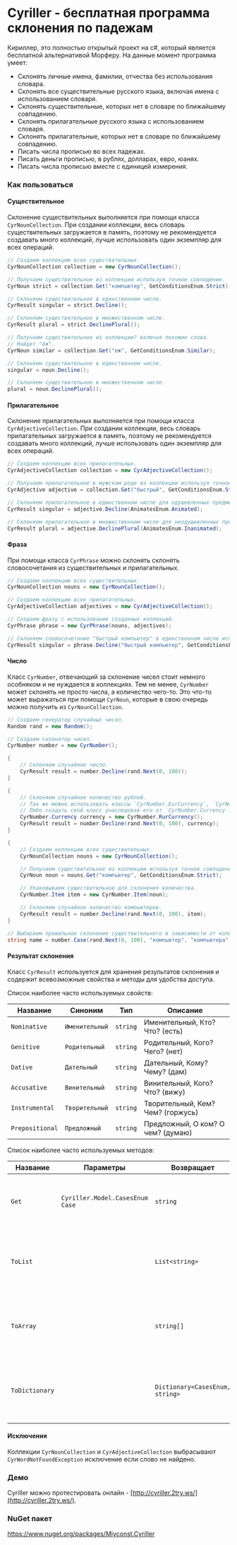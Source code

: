 Cyriller - бесплатная программа склонения по падежам
========

Кириллер, это полностью открытый проект на c#, который является бесплатной альтернативой Морферу. 
На данные момент программа умеет:

* Склонять личные имена, фамилии, отчества без использования словара.
* Склонять все существительные русского языка, включая имена с использованием словаря.
* Склонять существительные, которых нет в словаре по ближайшему совпадению.
* Склонять прилагательные русского языка с использованием словаря.
* Склонять прилагательные, которых нет в словаре по ближайшему совпадению.
* Писать числа прописью во всех падежах.
* Писать деньги прописью, в рублях, долларах, евро, юанях.
* Писать числа прописью вместе с единицей измерения.

### Как пользоваться

#### Существительное

Склонение существительных выполняется при помощи класса `CyrNounCollection`. 
При создании коллекции, весь словарь существительных загружается в память,
поэтому не рекомендуется создавать много коллекций, 
лучше использовать один экземпляр для всех операций.

```cs
// Создаем коллекцию всех существительных.
CyrNounCollection collection = new CyrNounCollection();

// Получаем существительное из коллекции используя точное совпадение.
CyrNoun strict = collection.Get("компьютер", GetConditionsEnum.Strict);

// Склоняем существительное в единственном числе.
CyrResult singular = strict.Decline();

// Склоняем существительное в множественном числе.
CyrResult plural = strict.DeclinePlural();

// Получаем существительное из коллекции? включая похожие слова.
// Найдет "ёж".
CyrNoun similar = collection.Get("еж", GetConditionsEnum.Similar);

// Склоняем существительное в единственном числе.
singular = noun.Decline();

// Склоняем существительное в множественном числе.
plural = noun.DeclinePlural();
```

#### Прилагательное

Склонение прилагательных выполняется при помощи класса `CyrAdjectiveCollection`.
При создании коллекции, весь словарь прилагательных загружается в память,
поэтому не рекомендуется создавать много коллекций, 
лучше использовать один экземпляр для всех операций.

```cs
// Создаем коллекцию всех прилагательных.
CyrAdjectiveCollection collection = new CyrAdjectiveCollection();

// Получаем прилагательное в мужском роде из коллекции используя точное совпадение.
CyrAdjective adjective = collection.Get("быстрый", GetConditionsEnum.Strict, GendersEnum.Masculine);

// Склоняем прилагательное в единственном числе для одушевленных предметов.
CyrResult singular = adjective.Decline(AnimatesEnum.Animated);

// Склоняем прилагательное в множественном числе для неодушевленных предметов.
CyrResult plural = adjective.DeclinePlural(AnimatesEnum.Inanimated);
```

#### Фраза

При помощи класса `CyrPhrase` можно склонять склонять словосочетания из существительных и прилагательных.

```cs
// Создаем коллекцию всех существительных.
CyrNounCollection nouns = new CyrNounCollection();

// Создаем коллекцию всех прилагательных.
CyrAdjectiveCollection adjectives = new CyrAdjectiveCollection();

// Создаем фразу с использование созданных коллекций.
CyrPhrase phrase = new CyrPhrase(nouns, adjectives);

// Склоняем словосочетание "быстрый компьютер" в единственном числе используя точное совпадение при поиске слов.
CyrResult singular = phrase.Decline("быстрый компьютер", GetConditionsEnum.Strict);
```

#### Число

Класс `CyrNumber`, отвечающий за склонение чисел стоит немного особняком и не нуждается в коллекциях.
Тем не менее, `CyrNumber` может склонять не просто числа, а количество чего-то. Это что-то может выражаться 
при помощи `CyrNoun`, которые в свою очередь можно получить из `CyrNounCollection`.

```cs
// Создаем генератор случайных чисел.
Random rand = new Random();

// Создаем склонятор чисел.
CyrNumber number = new CyrNumber();

{
	// Склоняем случайное число.
    CyrResult result = number.Decline(rand.Next(0, 100));
}

{
	// Склоняем случайное количество рублей.
	// Так же можно использовать классы `CyrNumber.EurCurrency`, `CyrNumber.UsdCurrency` и `CyrNumber.YuanCurrency`.
	// Либо создать свой класс унаследовав его от `CyrNumber.Currency`.
    CyrNumber.Currency currency = new CyrNumber.RurCurrency();
    CyrResult result = number.Decline(rand.Next(0, 100), currency);
}

{
	// Создаем коллекцию всех существительных.
    CyrNounCollection nouns = new CyrNounCollection();

	// Получаем существительное из коллекции используя точное совпадение.
    CyrNoun noun = nouns.Get("компьютер", GetConditionsEnum.Strict);

	// Упаковываем существительное для склонения количества.
    CyrNumber.Item item = new CyrNumber.Item(noun);

	// Склоняем случайное количество компьютеров.
    CyrResult result = number.Decline(rand.Next(0, 100), item);
}

// Выбираем правильное склонение существительного в зависимости от количества.
string name = number.Case(rand.Next(0, 100), "компьютер", "компьютера", "компьютеров");
```

#### Результат склонения

Класс `CyrResult` используется для хранения результатов склонения и содержит всевозможные свойства и методы для удобства доступа.

Список наиболее часто используемых свойств:

| Название        | Синоним        | Тип      | Описание                          |
|-----------------|----------------|----------|-----------------------------------|
| `Nominative`    | `Именительный` | `string` | Именительный, Кто? Что? (есть)    |
| `Genitive`      | `Родительный`  | `string` | Родительный, Кого? Чего? (нет)    |
| `Dative`        | `Дательный`    | `string` | Дательный, Кому? Чему? (дам)      |
| `Accusative`    | `Винительный`  | `string` | Винительный, Кого? Что? (вижу)    |
| `Instrumental`  | `Творительный` | `string` | Творительный, Кем? Чем? (горжусь) |
| `Prepositional` | `Предложный`   | `string` | Предложный, О ком? О чем? (думаю) |

Список наиболее часто используемых методов:

| Название        | Параметры                       | Возвращает                      | Описание                                                       |
|-----------------|---------------------------------|---------------------------------|----------------------------------------------------------------|
| `Get`           | `Cyriller.Model.CasesEnum Case` | `string`                        | Возвращает результат склонения в указанном падеже.             |
| `ToList`        |                                 | `List<string>`                  | Возвращает результат склонения по всем падежам в виде списка.  |
| `ToArray`       |                                 | `string[]`                      | Возвращает результат склонения по всем падежам в виде массива. |
| `ToDictionary`  |                                 | `Dictionary<CasesEnum, string>` | Возвращает результат склонения по всем падежам в виде словаря. |

#### Исключения

Коллекции `CyrNounCollection` и `CyrAdjectiveCollection` выбрасывают `CyrWordNotFoundException` исключение если слово не найдено.

### Демо

Cyriller можно протестировать онлайн - [http://cyriller.2try.ws/](http://cyriller.2try.ws/).

### NuGet пакет

https://www.nuget.org/packages/Miyconst.Cyriller
